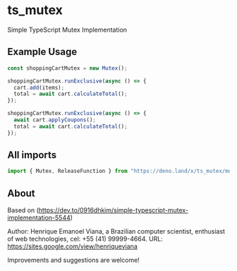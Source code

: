 # ts_mutex

Simple TypeScript Mutex Implementation

## Example Usage

```typescript
const shoppingCartMutex = new Mutex();

shoppingCartMutex.runExclusive(async () => {
  cart.add(items);
  total = await cart.calculateTotal();
});

shoppingCartMutex.runExclusive(async () => {
  await cart.applyCoupons();
  total = await cart.calculateTotal();
});
```

## All imports

```typescript
import { Mutex, ReleaseFunction } from "https://deno.land/x/ts_mutex/mod.ts";
```

## About

Based on (https://dev.to/0916dhkim/simple-typescript-mutex-implementation-5544)

Author: Henrique Emanoel Viana, a Brazilian computer scientist, enthusiast of
web technologies, cel: +55 (41) 99999-4664. URL:
https://sites.google.com/view/henriqueviana

Improvements and suggestions are welcome!
